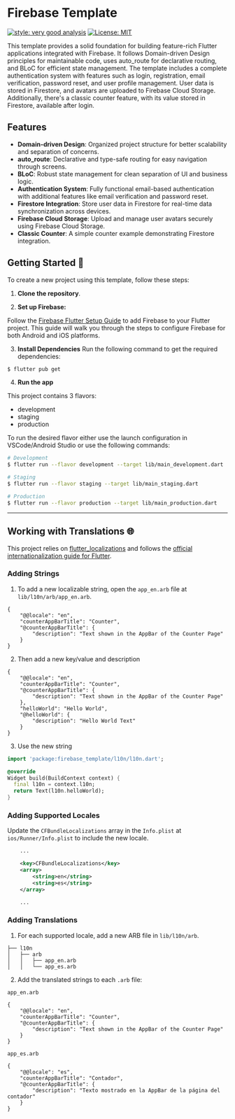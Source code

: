 # Firebase Template
[![style: very good analysis][very_good_analysis_badge]][very_good_analysis_link]
[![License: MIT][license_badge]][license_link]

This template provides a solid foundation for building feature-rich Flutter applications integrated with Firebase. It follows Domain-driven Design principles for maintainable code, uses auto_route for declarative routing, and BLoC for efficient state management. The template includes a complete authentication system with features such as login, registration, email verification, password reset, and user profile management. User data is stored in Firestore, and avatars are uploaded to Firebase Cloud Storage. Additionally, there's a classic counter feature, with its value stored in Firestore, available after login.

## Features

- **Domain-driven Design**: Organized project structure for better scalability and separation of concerns.
- **auto_route**: Declarative and type-safe routing for easy navigation through screens.
- **BLoC**: Robust state management for clean separation of UI and business logic.
- **Authentication System**: Fully functional email-based authentication with additional features like email verification and password reset.
- **Firestore Integration**: Store user data in Firestore for real-time data synchronization across devices.
- **Firebase Cloud Storage**: Upload and manage user avatars securely using Firebase Cloud Storage.
- **Classic Counter**: A simple counter example demonstrating Firestore integration.

## Getting Started 🚀

To create a new project using this template, follow these steps:

1. **Clone the repository**.

2. **Set up Firebase:**

Follow the [Firebase Flutter Setup Guide](https://firebase.google.com/docs/flutter/setup?platform=ios) to add Firebase to your Flutter project. This guide will walk you through the steps to configure Firebase for both Android and iOS platforms.

3. **Install Dependencies**
Run the following command to get the required dependencies:

```sh
$ flutter pub get
```

4. **Run the app**

This project contains 3 flavors:

- development
- staging
- production

To run the desired flavor either use the launch configuration in VSCode/Android Studio or use the following commands:

```sh
# Development
$ flutter run --flavor development --target lib/main_development.dart

# Staging
$ flutter run --flavor staging --target lib/main_staging.dart

# Production
$ flutter run --flavor production --target lib/main_production.dart
```
---

## Working with Translations 🌐

This project relies on [flutter_localizations][flutter_localizations_link] and follows the [official internationalization guide for Flutter][internationalization_link].

### Adding Strings

1. To add a new localizable string, open the `app_en.arb` file at `lib/l10n/arb/app_en.arb`.

```arb
{
    "@@locale": "en",
    "counterAppBarTitle": "Counter",
    "@counterAppBarTitle": {
        "description": "Text shown in the AppBar of the Counter Page"
    }
}
```

2. Then add a new key/value and description

```arb
{
    "@@locale": "en",
    "counterAppBarTitle": "Counter",
    "@counterAppBarTitle": {
        "description": "Text shown in the AppBar of the Counter Page"
    },
    "helloWorld": "Hello World",
    "@helloWorld": {
        "description": "Hello World Text"
    }
}
```

3. Use the new string

```dart
import 'package:firebase_template/l10n/l10n.dart';

@override
Widget build(BuildContext context) {
  final l10n = context.l10n;
  return Text(l10n.helloWorld);
}
```

### Adding Supported Locales

Update the `CFBundleLocalizations` array in the `Info.plist` at `ios/Runner/Info.plist` to include the new locale.

```xml
    ...

    <key>CFBundleLocalizations</key>
	<array>
		<string>en</string>
		<string>es</string>
	</array>

    ...
```

### Adding Translations

1. For each supported locale, add a new ARB file in `lib/l10n/arb`.

```
├── l10n
│   ├── arb
│   │   ├── app_en.arb
│   │   └── app_es.arb
```

2. Add the translated strings to each `.arb` file:

`app_en.arb`

```arb
{
    "@@locale": "en",
    "counterAppBarTitle": "Counter",
    "@counterAppBarTitle": {
        "description": "Text shown in the AppBar of the Counter Page"
    }
}
```

`app_es.arb`

```arb
{
    "@@locale": "es",
    "counterAppBarTitle": "Contador",
    "@counterAppBarTitle": {
        "description": "Texto mostrado en la AppBar de la página del contador"
    }
}
```

[coverage_badge]: coverage_badge.svg
[flutter_localizations_link]: https://api.flutter.dev/flutter/flutter_localizations/flutter_localizations-library.html
[internationalization_link]: https://flutter.dev/docs/development/accessibility-and-localization/internationalization
[license_badge]: https://img.shields.io/badge/license-MIT-blue.svg
[license_link]: https://opensource.org/licenses/MIT
[very_good_analysis_badge]: https://img.shields.io/badge/style-very_good_analysis-B22C89.svg
[very_good_analysis_link]: https://pub.dev/packages/very_good_analysis
[very_good_cli_link]: https://github.com/VeryGoodOpenSource/very_good_cli
